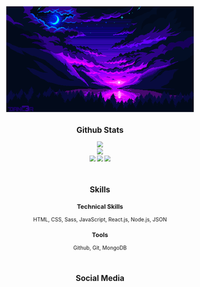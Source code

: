 <h1 align="center">
  <img src="https://github.com/ChristopherBenton145/ChristopherBenton145/blob/main/images/github-background.gif" />
</h1>

<h2 align="center">Github Stats</h2>
<p align="center">
  <img src="https://github-readme-stats.vercel.app/api?username=ChristopherBenton145&show_icons=true&theme=radical&line_height=25" />
  <br />
  <img src="https://github-readme-streak-stats.herokuapp.com/?user=ChristopherBenton145&show_icons=true&locale=en&layout=compact&theme=radical&line_height=0" />
  </br />
  <img src="https://badges.pufler.dev/visits/ChristopherBenton145/ChristopherBenton145" />
  <img src="https://badges.pufler.dev/repos/ChristopherBenton145" />
  <img src="https://badges.pufler.dev/commits/monthly/ChristopherBenton145" />
</p>

<br />

<h2 align="center">Skills</h2>
<p align = "left">
  <h3 align="center">Technical Skills</h3>
  <p align="center">HTML, CSS, Sass, JavaScript, React.js, Node.js, JSON</p>
  <h3 align="center">Tools</h3>
  <p align="center">Github, Git, MongoDB</p>
</p>

<br />

<h2 align="center">Social Media</h2>
<p align = "center">
  
</p>
